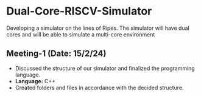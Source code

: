 # Dual-Core-RISCV-Simulator
Developing a  simulator on the lines of Ripes. The simulator will have dual cores and will be able to simulate a multi-core environment

## Meeting-1 (Date: 15/2/24)
- Discussed the structure of our simulator and finalized the programming language.
- **Language:** C++
- Created folders and files in accordance with the decided structure.
